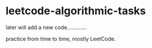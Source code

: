 # leetcode-algorithmic-tasks

later will add a new code.............

practice from time to time,
mostly LeetCode.


